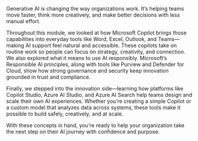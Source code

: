 Generative AI is changing the way organizations work. It’s helping teams move faster, think more creatively, and make better decisions with less manual effort.  

Throughout this module, we looked at how Microsoft Copilot brings those capabilities into everyday tools like Word, Excel, Outlook, and Teams—making AI support feel natural and accessible. These copilots take on routine work so people can focus on strategy, creativity, and connection. We also explored what it means to use AI responsibly. Microsoft’s Responsible AI principles, along with tools like Purview and Defender for Cloud, show how strong governance and security keep innovation grounded in trust and compliance.  

Finally, we stepped into the innovation side—learning how platforms like Copilot Studio, Azure AI Studio, and Azure AI Search help teams design and scale their own AI experiences. Whether you’re creating a simple Copilot or a custom model that analyzes data across systems, these tools make it possible to build safely, creatively, and at scale.  

With these concepts in hand, you’re ready to help your organization take the next step on their AI journey with confidence and purpose.